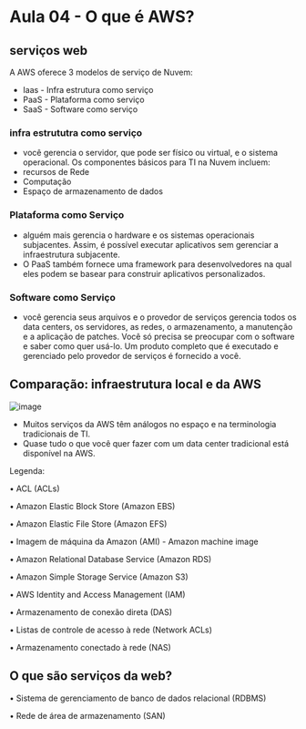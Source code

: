 # Aula 04 - O que é AWS?
## serviços web
A AWS oferece 3 modelos de serviço de Nuvem:
- Iaas - Infra estrutura como serviço
- PaaS - Plataforma como serviço
- SaaS - Software como serviço

### infra estrututra como serviço
- você gerencia o servidor, que pode ser físico ou virtual, e o sistema operacional.
Os componentes básicos para TI na Nuvem incluem:
- recursos de Rede
- Computação
- Espaço de armazenamento de dados

### Plataforma como Serviço
-  alguém mais gerencia o hardware e os sistemas operacionais subjacentes. Assim, é possível executar aplicativos sem gerenciar a infraestrutura subjacente.
-  O PaaS também fornece uma framework para desenvolvedores na qual eles podem se basear para construir aplicativos personalizados.

### Software como Serviço
- você gerencia seus arquivos e o provedor de serviços gerencia todos os data centers, os servidores, as redes, o armazenamento, a manutenção e a aplicação de patches. Você só precisa se preocupar com o software e saber como quer usá-lo. Um produto completo que é executado e gerenciado pelo provedor de serviços é fornecido a você.


## Comparação: infraestrutura local e da AWS
![image](https://github.com/luane-loureiro/EscolaDaNuvem-AWS/assets/100947092/741b304a-b533-4d5e-a40f-bec0fedaefe1)

- Muitos serviços da AWS têm análogos no espaço e na terminologia tradicionais de TI.
- Quase tudo o que você quer fazer com um data center tradicional está disponível na AWS.

Legenda: 

• ACL (ACLs) 

• Amazon Elastic Block Store (Amazon EBS) 

• Amazon Elastic File Store (Amazon EFS)

• Imagem de máquina da Amazon (AMI) - Amazon machine image

• Amazon Relational Database Service (Amazon RDS)

• Amazon Simple Storage Service (Amazon S3) 

• AWS Identity and Access Management (IAM) 

• Armazenamento de conexão direta (DAS) 

• Listas de controle de acesso à rede (Network ACLs) 

• Armazenamento conectado à rede (NAS) 

## O que são serviços da web?


• Sistema de gerenciamento de banco de dados relacional (RDBMS) 

• Rede de área de armazenamento (SAN)

